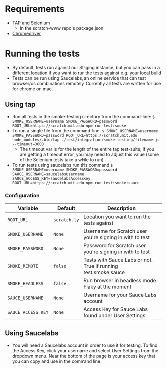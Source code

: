 # Requirements

* TAP and Selenium
  * In the scratch-www repo's package.json
* [Chromedriver](https://sites.google.com/a/chromium.org/chromedriver/)

# Running the tests

* By default, tests run against our Staging instance, but you can pass in a different location if you want to run the tests against e.g. your local build
* Tests can be run using Saucelabs, an online service that can test browser/os combinations remotely. Currently all tests are written for use for chrome on mac.

## Using tap
* Run all tests in the smoke-testing directory from the command-line: `$ SMOKE_USERNAME=username SMOKE_PASSWORD=password ROOT_URL=https://scratch.mit.edu npm run test:smoke`
* To run a single file from the command-line: `$ SMOKE_USERNAME=username SMOKE_PASSWORD=password ROOT_URL=https://scratch.mit.edu node_modules/.bin/tap ./test/integration/smoke-testing/filename.js --timeout=3600`
  * The timeout var is for the length of the entire tap test-suite; if you are getting a timeout error, you may need to adjust this value (some of the Selenium tests take a while to run)
* To run tests using saucelabs run this command `$ SMOKE_USERNAME=username SMOKE_PASSWORD=password SAUCE_USERNAME=saucelabsUsername SAUCE_ACCESS_KEY=saucelabsAccessKey ROOT_URL=https://scratch.mit.edu npm run test:smoke:sauce`


### Configuration

| Variable      		| Default               | Description                                 			    |
| ---------------------	| --------------------- | --------------------------------------------------------- |
| `ROOT_URL`			| `scratch.ly`			| Location you want to run the tests against                |
| `SMOKE_USERNAME`    	| `None` 				| Username for Scratch user you're signing in with to test 	|
| `SMOKE_PASSWORD`  	| `None`                | Password for Scratch user you're signing in with to test  |
| `SMOKE_REMOTE`        | `false`               | Tests with Sauce Labs or not. True if running test:smoke:sauce |
| `SMOKE_HEADLESS`      | `false`               | Run browser in headless mode. Flaky at the moment         |
| `SAUCE_USERNAME`      | `None`                | Username for your Sauce Labs account                      |
| `SAUCE_ACCESS_KEY`    | `None`                | Access Key for Sauce Labs found under User Settings       |


## Using Saucelabs
* You will need a Saucelabs account in order to use it for testing. To find the Access Key, click your username and select User Settings from the dropdown menu.  Near the bottom of the page is your access key that you can copy and use in the command line.
